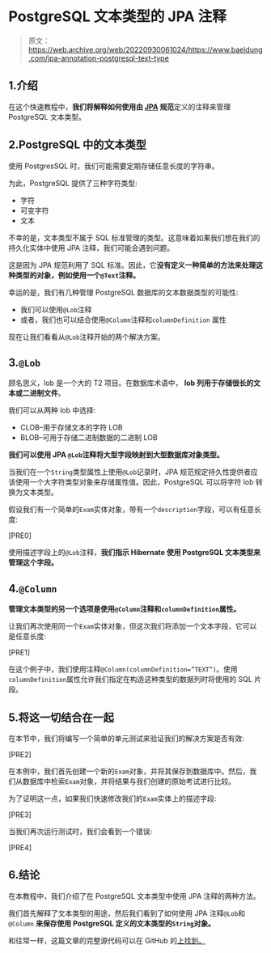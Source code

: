 # PostgreSQL 文本类型的 JPA 注释

> 原文：<https://web.archive.org/web/20220930061024/https://www.baeldung.com/jpa-annotation-postgresql-text-type>

## 1.介绍

在这个快速教程中，**我们将解释如何使用由 [JPA](/web/20221126105445/https://www.baeldung.com/the-persistence-layer-with-spring-and-jpa) 规范**定义的注释来管理 PostgreSQL 文本类型。

## 2.PostgreSQL 中的文本类型

使用 PostgresSQL 时，我们可能需要定期存储任意长度的字符串。

为此，PostgreSQL 提供了三种字符类型:

*   字符
*   可变字符
*   文本

不幸的是，文本类型不属于 SQL 标准管理的类型。这意味着如果我们想在我们的持久化实体中使用 JPA 注释，我们可能会遇到问题。

这是因为 JPA 规范利用了 SQL 标准。因此，它**没有定义一种简单的方法来处理这种类型的对象，例如使用一个`@Text`注释。**

幸运的是，我们有几种管理 PostgreSQL 数据库的文本数据类型的可能性:

*   我们可以使用`@Lob`注释
*   或者，我们也可以结合使用`@Column`注释和`columnDefinition` 属性

现在让我们看看从`@Lob`注释开始的两个解决方案。

## 3.`@Lob`

顾名思义，lob 是一个大的 T2 项目。在数据库术语中， **lob 列用于存储很长的文本或二进制文件**。

我们可以从两种 lob 中选择:

*   CLOB–用于存储文本的字符 LOB
*   BLOB–可用于存储二进制数据的二进制 LOB

**我们可以使用 JPA `@Lob`注释将大型字段映射到大型数据库对象类型。**

当我们在一个`String`类型属性上使用`@Lob`记录时，JPA 规范规定持久性提供者应该使用一个大字符类型对象来存储属性值。因此，PostgreSQL 可以将字符 lob 转换为文本类型。

假设我们有一个简单的`Exam`实体对象，带有一个`description`字段，可以有任意长度:

[PRE0]

使用描述字段上的`@Lob`注释，**我们指示 Hibernate 使用 PostgreSQL 文本类型来管理这个字段。**

## 4.`@Column`

**管理文本类型的另一个选项是使用`@Column`注释和`columnDefinition`属性。**

让我们再次使用同一个`Exam`实体对象，但这次我们将添加一个文本字段，它可以是任意长度:

[PRE1]

在这个例子中，我们使用注释`@Column(columnDefinition=”TEXT”)`。使用`columnDefinition`属性允许我们指定在构造这种类型的数据列时将使用的 SQL 片段。

## 5.将这一切结合在一起

在本节中，我们将编写一个简单的单元测试来验证我们的解决方案是否有效:

[PRE2]

在本例中，我们首先创建一个新的`Exam`对象，并将其保存到数据库中。然后，我们从数据库中检索`Exam`对象，并将结果与我们创建的原始考试进行比较。

为了证明这一点，如果我们快速修改我们的`Exam`实体上的描述字段:

[PRE3]

当我们再次运行测试时，我们会看到一个错误:

[PRE4]

## 6.结论

在本教程中，我们介绍了在 PostgreSQL 文本类型中使用 JPA 注释的两种方法。

我们首先解释了文本类型的用途，然后我们看到了如何使用 JPA 注释`@Lob`和`@Column` **来保存使用 PostgreSQL 定义的文本类型的`String`对象。**

和往常一样，这篇文章的完整源代码可以在 GitHub 的[上找到。](https://web.archive.org/web/20221126105445/https://github.com/eugenp/tutorials/tree/master/persistence-modules/java-jpa-2)